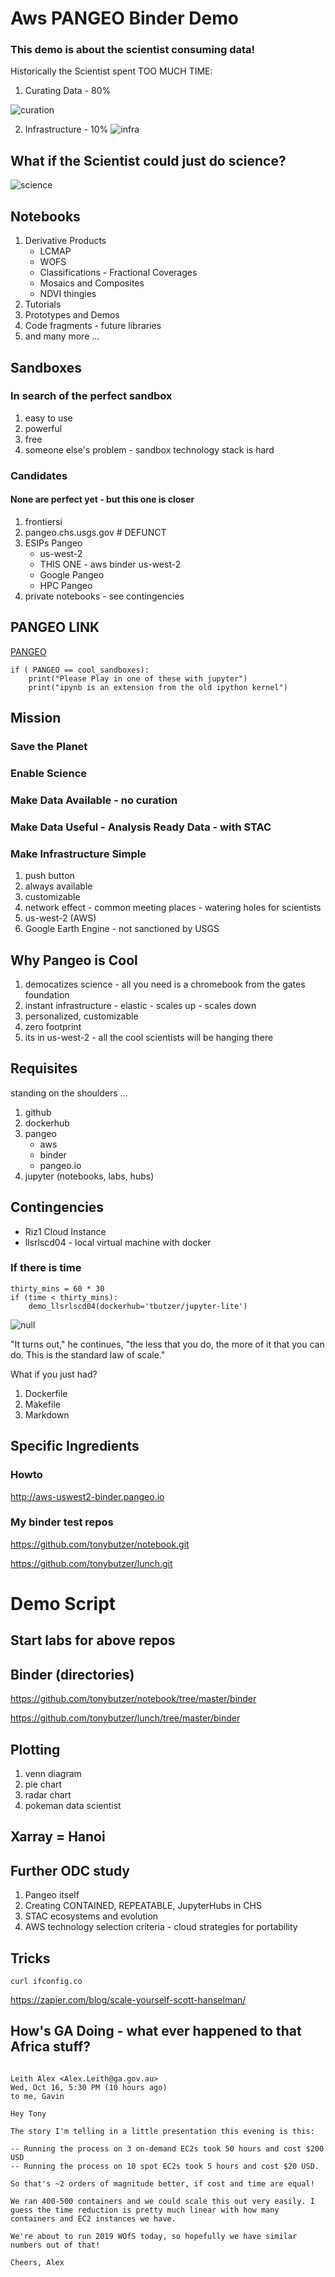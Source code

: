 # Aws PANGEO Binder Demo

### This demo is about the scientist consuming data!

Historically the Scientist spent TOO MUCH TIME:

1. Curating Data - 80%

![curation](https://tr3.cbsistatic.com/hub/i/r/2016/05/25/805d84c4-4433-4e88-8deb-beba35642fd7/resize/770x/8310bac8293c2ff33234a742de31e1a6/dataproc.jpg)

2. Infrastructure - 10%
![infra](https://www.veritis.com/wp-content/uploads/2019/06/it-infrastructure-services-1.png)

## What if the Scientist could just do science?
![science](https://encrypted-tbn0.gstatic.com/images?q=tbn:ANd9GcTE9IfrG_7Uia2s6Ci5q6GF866QJRmCrrRbRcXpDL1I7OuONQjJ)


## Notebooks

1. Derivative Products
	- LCMAP
	- WOFS
	- Classifications - Fractional Coverages
	- Mosaics and Composites
	- NDVI thingies
2. Tutorials
3. Prototypes and Demos
4. Code fragments - future libraries
5. and many more ...

## Sandboxes

### In search of the perfect sandbox

1. easy to use
2. powerful
3. free
4. someone else's problem - sandbox technology stack is hard

### Candidates

#### None are perfect yet - but this one is closer

1. frontiersi
2. pangeo.chs.usgs.gov # DEFUNCT
3. ESIPs Pangeo
	- us-west-2
	- THIS ONE - aws binder us-west-2
	- Google Pangeo
	- HPC Pangeo
4. private notebooks - see contingencies


## PANGEO LINK

[PANGEO](https://github.com/tonybutzer/notebook/blob/master/aboutPangeo.md)

```
if ( PANGEO == cool_sandboxes):
	print("Please Play in one of these with jupyter")
	print("ipynb is an extension from the old ipython kernel")
```


## Mission

### Save the Planet
### Enable Science

### Make Data Available - no curation 
### Make Data Useful - Analysis Ready Data - with STAC

### Make Infrastructure Simple
1. push button
2. always available
3. customizable
4. network effect - common meeting places - watering holes for scientists
5. us-west-2 (AWS)
6. Google Earth Engine - not sanctioned by USGS

## Why Pangeo is  Cool

1. democatizes science - all you need is a chromebook from the gates foundation
2. instant infrastructure - elastic - scales up - scales down
3. personalized, customizable
4. zero footprint
5. its in us-west-2 - all the cool scientists will be hanging there


## Requisites

standing on the shoulders ...

1. github
2. dockerhub
3. pangeo
    - aws
    - binder
    - pangeo.io
4. jupyter (notebooks, labs, hubs)


## Contingencies

- Riz1 Cloud Instance
- llsrlscd04 - local virtual machine with docker

### If there is time
```
thirty_mins = 60 * 30
if (time < thirty_mins):
	demo_llsrlscd04(dockerhub='tbutzer/jupyter-lite')
```

![null](https://www.hanselman.com/blog/content/binary/Windows-Live-Writer/f7e432634b00_9C16/image_4.png)

"It turns out," he continues, "the less that you do, the more of it that you can do. This is the standard law of scale."

What if you just had?

1. Dockerfile
2. Makefile
3. Markdown


## Specific Ingredients

### Howto

http://aws-uswest2-binder.pangeo.io

### My binder test repos


https://github.com/tonybutzer/notebook.git

https://github.com/tonybutzer/lunch.git


# Demo Script

## Start labs for above repos

## Binder (directories)

https://github.com/tonybutzer/notebook/tree/master/binder

https://github.com/tonybutzer/lunch/tree/master/binder

## Plotting


1. venn diagram
2. pie chart
3. radar chart
4. pokeman data scientist

## Xarray = Hanoi

## Further ODC study

1. Pangeo itself
2. Creating CONTAINED, REPEATABLE, JupyterHubs in CHS
3. STAC ecosystems and evolution
4. AWS technology selection criteria - cloud strategies for portability


## Tricks

```
curl ifconfig.co
```

https://zapier.com/blog/scale-yourself-scott-hanselman/

## How's GA Doing - what ever happened to that Africa stuff?

```

Leith Alex <Alex.Leith@ga.gov.au>
Wed, Oct 16, 5:30 PM (10 hours ago)
to me, Gavin

Hey Tony

The story I'm telling in a little presentation this evening is this:

-- Running the process on 3 on-demand EC2s took 50 hours and cost $200 USD
-- Running the process on 10 spot EC2s took 5 hours and cost $20 USD.

So that's ~2 orders of magnitude better, if cost and time are equal!

We ran 400-500 containers and we could scale this out very easily. I guess the time reduction is pretty much linear with how many containers and EC2 instances we have.

We're about to run 2019 WOfS today, so hopefully we have similar numbers out of that!

Cheers, Alex

```
